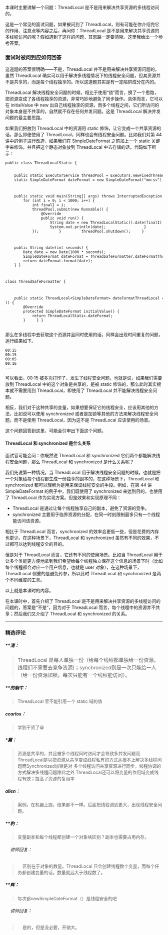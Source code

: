 <p>本课时主要讲解一个问题：ThreadLocal 是不是用来解决共享资源的多线程访问的。</p>
<p>这是一个常见的面试问题，如果被问到了 ThreadLocal，则有可能在你介绍完它的作用、注意点等内容之后，再问你：ThreadLocal 是不是用来解决共享资源的多线程访问的呢？假如遇到了这样的问题，其思路一定要清晰。这里我给出一个参考答案。</p>
<h3>面试时被问到应如何回答</h3>
<p>这道题的答案很明确——不是，ThreadLocal 并不是用来解决共享资源问题的。虽然 ThreadLocal 确实可以用于解决多线程情况下的线程安全问题，但其资源并不是共享的，而是每个线程独享的。所以这道题其实是有一定陷阱成分在内的。</p>
<p>ThreadLocal 解决线程安全问题的时候，相比于使用“锁”而言，换了一个思路，把资源变成了各线程独享的资源，非常巧妙地避免了同步操作。具体而言，它可以在 initialValue 中 new 出自己线程独享的资源，而多个线程之间，它们所访问的对象本身是不共享的，自然就不存在任何并发问题。这是 ThreadLocal 解决并发问题的最主要思路。</p>
<p>如果我们把放到 ThreadLocal 中的资源用 static 修饰，让它变成一个共享资源的话，那么即便使用了 ThreadLocal，同样也会有线程安全问题。比如我们对第 44 讲中的例子进行改造，如果我们在 SimpleDateFormat 之前加上一个 static 关键字来修饰，并且把这个静态对象放到 ThreadLocal 中去存储的话，代码如下所示：</p>
<pre><code data-language="java" class="lang-java"><span class="hljs-keyword">public</span>&nbsp;<span class="hljs-class"><span class="hljs-keyword">class</span>&nbsp;<span class="hljs-title">ThreadLocalStatic</span>&nbsp;</span>{

&nbsp;&nbsp;&nbsp;&nbsp;<span class="hljs-keyword">public</span>&nbsp;<span class="hljs-keyword">static</span>&nbsp;ExecutorService&nbsp;threadPool&nbsp;=&nbsp;Executors.newFixedThreadPool(<span class="hljs-number">16</span>);
&nbsp;&nbsp;&nbsp;&nbsp;<span class="hljs-keyword">static</span>&nbsp;SimpleDateFormat&nbsp;dateFormat&nbsp;=&nbsp;<span class="hljs-keyword">new</span>&nbsp;SimpleDateFormat(<span class="hljs-string">"mm:ss"</span>);


&nbsp;&nbsp;&nbsp;&nbsp;<span class="hljs-function"><span class="hljs-keyword">public</span>&nbsp;<span class="hljs-keyword">static</span>&nbsp;<span class="hljs-keyword">void</span>&nbsp;<span class="hljs-title">main</span><span class="hljs-params">(String[]&nbsp;args)</span>&nbsp;<span class="hljs-keyword">throws</span>&nbsp;InterruptedException&nbsp;</span>{
&nbsp;&nbsp;&nbsp;&nbsp;&nbsp;&nbsp;&nbsp;&nbsp;<span class="hljs-keyword">for</span>&nbsp;(<span class="hljs-keyword">int</span>&nbsp;i&nbsp;=&nbsp;<span class="hljs-number">0</span>;&nbsp;i&nbsp;&lt;&nbsp;<span class="hljs-number">1000</span>;&nbsp;i++)&nbsp;{
&nbsp;&nbsp;&nbsp;&nbsp;&nbsp;&nbsp;&nbsp;&nbsp;&nbsp;&nbsp;&nbsp;&nbsp;<span class="hljs-keyword">int</span>&nbsp;finalI&nbsp;=&nbsp;i;
&nbsp;&nbsp;&nbsp;&nbsp;&nbsp;&nbsp;&nbsp;&nbsp;&nbsp;&nbsp;&nbsp;&nbsp;threadPool.submit(<span class="hljs-keyword">new</span>&nbsp;Runnable()&nbsp;{
&nbsp;&nbsp;&nbsp;&nbsp;&nbsp;&nbsp;&nbsp;&nbsp;&nbsp;&nbsp;&nbsp;&nbsp;&nbsp;&nbsp;&nbsp;&nbsp;<span class="hljs-meta">@Override</span>
&nbsp;&nbsp;&nbsp;&nbsp;&nbsp;&nbsp;&nbsp;&nbsp;&nbsp;&nbsp;&nbsp;&nbsp;&nbsp;&nbsp;&nbsp;&nbsp;<span class="hljs-function"><span class="hljs-keyword">public</span>&nbsp;<span class="hljs-keyword">void</span>&nbsp;<span class="hljs-title">run</span><span class="hljs-params">()</span>&nbsp;</span>{
&nbsp;&nbsp;&nbsp;&nbsp;&nbsp;&nbsp;&nbsp;&nbsp;&nbsp;&nbsp;&nbsp;&nbsp;&nbsp;&nbsp;&nbsp;&nbsp;&nbsp;&nbsp;&nbsp;&nbsp;String&nbsp;date&nbsp;=&nbsp;<span class="hljs-keyword">new</span>&nbsp;ThreadLocalStatic().date(finalI);
&nbsp;&nbsp;&nbsp;&nbsp;&nbsp;&nbsp;&nbsp;&nbsp;&nbsp;&nbsp;&nbsp;&nbsp;&nbsp;&nbsp;&nbsp;&nbsp;&nbsp;&nbsp;&nbsp;&nbsp;System.out.println(date);
&nbsp;&nbsp;&nbsp;&nbsp;&nbsp;&nbsp;&nbsp;&nbsp;&nbsp;&nbsp;&nbsp;&nbsp;&nbsp;&nbsp;&nbsp;&nbsp;}
&nbsp;&nbsp;&nbsp;&nbsp;&nbsp;&nbsp;&nbsp;&nbsp;&nbsp;&nbsp;&nbsp;&nbsp;});
&nbsp;&nbsp;&nbsp;&nbsp;&nbsp;&nbsp;&nbsp;&nbsp;}
&nbsp;&nbsp;&nbsp;&nbsp;&nbsp;&nbsp;&nbsp;&nbsp;threadPool.shutdown();
&nbsp;&nbsp;&nbsp;&nbsp;}

&nbsp;&nbsp;&nbsp;&nbsp;<span class="hljs-function"><span class="hljs-keyword">public</span>&nbsp;String&nbsp;<span class="hljs-title">date</span><span class="hljs-params">(<span class="hljs-keyword">int</span>&nbsp;seconds)</span>&nbsp;</span>{
&nbsp;&nbsp;&nbsp;&nbsp;&nbsp;&nbsp;&nbsp;&nbsp;Date&nbsp;date&nbsp;=&nbsp;<span class="hljs-keyword">new</span>&nbsp;Date(<span class="hljs-number">1000</span>&nbsp;*&nbsp;seconds);
&nbsp;&nbsp;&nbsp;&nbsp;&nbsp;&nbsp;&nbsp;&nbsp;SimpleDateFormat&nbsp;dateFormat&nbsp;=&nbsp;ThreadSafeFormatter.dateFormatThreadLocal.get();
&nbsp;&nbsp;&nbsp;&nbsp;&nbsp;&nbsp;&nbsp;&nbsp;<span class="hljs-keyword">return</span>&nbsp;dateFormat.format(date);
&nbsp;&nbsp;&nbsp;&nbsp;}
}

<span class="hljs-class"><span class="hljs-keyword">class</span>&nbsp;<span class="hljs-title">ThreadSafeFormatter</span>&nbsp;</span>{

&nbsp;&nbsp;&nbsp;&nbsp;<span class="hljs-keyword">public</span>&nbsp;<span class="hljs-keyword">static</span>&nbsp;ThreadLocal&lt;SimpleDateFormat&gt;&nbsp;dateFormatThreadLocal&nbsp;=&nbsp;<span class="hljs-keyword">new</span>&nbsp;ThreadLocal&lt;SimpleDateFormat&gt;()&nbsp;{
&nbsp;&nbsp;&nbsp;&nbsp;&nbsp;&nbsp;&nbsp;&nbsp;<span class="hljs-meta">@Override</span>
&nbsp;&nbsp;&nbsp;&nbsp;&nbsp;&nbsp;&nbsp;&nbsp;<span class="hljs-function"><span class="hljs-keyword">protected</span>&nbsp;SimpleDateFormat&nbsp;<span class="hljs-title">initialValue</span><span class="hljs-params">()</span>&nbsp;</span>{
&nbsp;&nbsp;&nbsp;&nbsp;&nbsp;&nbsp;&nbsp;&nbsp;&nbsp;&nbsp;&nbsp;&nbsp;<span class="hljs-keyword">return</span>&nbsp;ThreadLocalStatic.dateFormat;
&nbsp;&nbsp;&nbsp;&nbsp;&nbsp;&nbsp;&nbsp;&nbsp;}
&nbsp;&nbsp;&nbsp;&nbsp;}
}
</code></pre>
<p>那么在多线程中去获取这个资源并且同时使用的话，同样会出现时间重复的问题，运行结果如下。</p>
<pre><code data-language="java" class="lang-java"><span class="hljs-number">00</span>:<span class="hljs-number">15</span>
<span class="hljs-number">00</span>:<span class="hljs-number">15</span>
<span class="hljs-number">00</span>:<span class="hljs-number">05</span>
<span class="hljs-number">00</span>:<span class="hljs-number">16</span>
...
</code></pre>
<p>可以看出，00:15 被多次打印了，发生了线程安全问题。也就是说，如果我们需要放到 ThreadLocal 中的这个对象是共享的，是被 static 修饰的，那么此时其实根本就不需要用到 ThreadLocal，即使用了 ThreadLocal 并不能解决线程安全问题。</p>
<p>相反，我们对于这种共享的变量，如果想要保证它的线程安全，应该用其他的方法，比如说可以使用 synchronized 或者是加锁等其他的方法来解决线程安全问题，而不是使用 ThreadLocal，因为这不是 ThreadLocal 应该使用的场景。</p>
<p>这个问题回答到这里，可能会引申出下面这个问题。</p>
<h4>ThreadLocal 和 synchronized 是什么关系</h4>
<p>面试官可能会问：你既然说 ThreadLocal 和 synchronized 它们两个都能解决线程安全问题，那么 ThreadLocal 和 synchronized 是什么关系呢？</p>
<p>我们先说第一种情况。当 ThreadLocal 用于解决线程安全问题的时候，也就是把一个对象给每个线程都生成一份独享的副本的，在这种场景下，ThreadLocal 和 synchronized 都可以理解为是用来保证线程安全的手段。例如，在第 44 讲 SimpleDateFormat 的例子中，我们既使用了 synchronized 来达到目的，也使用了 ThreadLocal 作为实现方案。但是效果和实现原理不同：</p>
<ul>
<li>ThreadLocal 是通过让每个线程独享自己的副本，避免了资源的竞争。</li>
<li>synchronized 主要用于临界资源的分配，在同一时刻限制最多只有一个线程能访问该资源。</li>
</ul>
<p>相比于 ThreadLocal 而言，synchronized 的效率会更低一些，但是花费的内存也更少。在这种场景下，ThreadLocal 和 synchronized 虽然有不同的效果，不过都可以达到线程安全的目的。</p>
<p>但是对于 ThreadLocal 而言，它还有不同的使用场景。比如当 ThreadLocal 用于让多个类能更方便地拿到我们希望给每个线程独立保存这个信息的场景下时（比如每个线程都会对应一个用户信息，也就是 user 对象），在这种场景下，ThreadLocal 侧重的是避免传参，所以此时 ThreadLocal 和 synchronized 是两个不同维度的工具。</p>
<p>以上就是本课时的内容。</p>
<p>在本课时中，首先介绍了 ThreadLocal 是不是用来解决共享资源的多线程访问的问题的，答案是“不是”，因为对于 ThreadLocal 而言，每个线程中的资源并不共享；然后我们又介绍了 ThreadLocal 和 synchronized 的关系。</p>

---

### 精选评论

##### **清：
> <div><span style="font-size: 16.0125px;">ThreadLocal 是每人单独一份（给每个线程都单独给一份资源，线程们不需要去竞争资源)；synchronized则是一次只能给一人（给一份资源加锁，每次只能有一个线程能访问）。</span></div>

##### **的蜗牛：
> ThreadLocal 里不能引用一个 static 域的值

##### ccarlos：
> 学到干货了😀

##### *翼：
> 资源是共享的，并且被多个线程同时访问才会导致多并发问题而ThreadLocal是以把资源从共享变成线程私有的方式从根本上解决多线程问题而Synchronized加锁是对 多个线程访问共享资源进行同步，线程协调的方式解决多线程问题除此之外 ThreadLocal还可以将变量的作用域变成线程有效；提高了资源的复用率

##### allen：
> 案例，在机器上跑，结果都不一样。后面把线程调到更大，出现线程安全问题。

##### **豹：
> 变量副本和每个线程都创建一个对象啥区别？副本也需要占用内存。

 ###### &nbsp;&nbsp;&nbsp; 讲师回复：
> &nbsp;&nbsp;&nbsp; 区别在于对象的数量。ThreadLocal 只会创建线程数个变量，而每个任务都创建变量的话，数量就远大于线程数了。

##### **辉：
> 每次都newSimpleDateFormat（）是线程安全的吧

 ###### &nbsp;&nbsp;&nbsp; 讲师回复：
> &nbsp;&nbsp;&nbsp; 是的，但是没必要，开销大。

